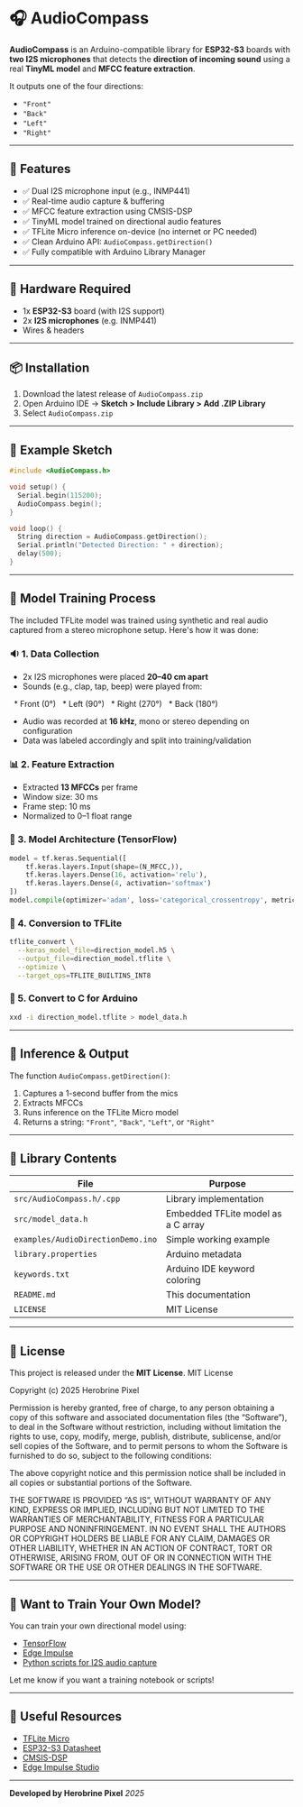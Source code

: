 
# 🎧 AudioCompass

**AudioCompass** is an Arduino-compatible library for **ESP32-S3** boards with **two I2S microphones** that detects the **direction of incoming sound** using a real **TinyML model** and **MFCC feature extraction**.

It outputs one of the four directions:
- `"Front"`
- `"Back"`
- `"Left"`
- `"Right"`

---

## 🚀 Features

- ✅ Dual I2S microphone input (e.g., INMP441)
- ✅ Real-time audio capture & buffering
- ✅ MFCC feature extraction using CMSIS-DSP
- ✅ TinyML model trained on directional audio features
- ✅ TFLite Micro inference on-device (no internet or PC needed)
- ✅ Clean Arduino API: `AudioCompass.getDirection()`
- ✅ Fully compatible with Arduino Library Manager

---

## 🔌 Hardware Required

- 1x **ESP32-S3** board (with I2S support)
- 2x **I2S microphones** (e.g. INMP441)
- Wires & headers

---

## 📦 Installation

1. Download the latest release of `AudioCompass.zip`
2. Open Arduino IDE → **Sketch > Include Library > Add .ZIP Library**
3. Select `AudioCompass.zip`

---

## 📄 Example Sketch

```cpp
#include <AudioCompass.h>

void setup() {
  Serial.begin(115200);
  AudioCompass.begin();
}

void loop() {
  String direction = AudioCompass.getDirection();
  Serial.println("Detected Direction: " + direction);
  delay(500);
}
````

---

## 🧠 Model Training Process

The included TFLite model was trained using synthetic and real audio captured from a stereo microphone setup. Here's how it was done:

### 🔉 1. Data Collection

* 2x I2S microphones were placed **20–40 cm apart**
* Sounds (e.g., clap, tap, beep) were played from:

  * Front (0°)
  * Left (90°)
  * Right (270°)
  * Back (180°)
* Audio was recorded at **16 kHz**, mono or stereo depending on configuration
* Data was labeled accordingly and split into training/validation

### 📊 2. Feature Extraction

* Extracted **13 MFCCs** per frame
* Window size: 30 ms
* Frame step: 10 ms
* Normalized to 0–1 float range

### 🧠 3. Model Architecture (TensorFlow)

```python
model = tf.keras.Sequential([
    tf.keras.layers.Input(shape=(N_MFCC,)),
    tf.keras.layers.Dense(16, activation='relu'),
    tf.keras.layers.Dense(4, activation='softmax')
])
model.compile(optimizer='adam', loss='categorical_crossentropy', metrics=['accuracy'])
```

### 🔁 4. Conversion to TFLite

```bash
tflite_convert \
  --keras_model_file=direction_model.h5 \
  --output_file=direction_model.tflite \
  --optimize \
  --target_ops=TFLITE_BUILTINS_INT8
```

### 🔀 5. Convert to C for Arduino

```bash
xxd -i direction_model.tflite > model_data.h
```

---

## 🧪 Inference & Output

The function `AudioCompass.getDirection()`:

1. Captures a 1-second buffer from the mics
2. Extracts MFCCs
3. Runs inference on the TFLite Micro model
4. Returns a string: `"Front"`, `"Back"`, `"Left"`, or `"Right"`

---

## 📁 Library Contents

| File                              | Purpose                            |
| --------------------------------- | ---------------------------------- |
| `src/AudioCompass.h/.cpp`         | Library implementation             |
| `src/model_data.h`                | Embedded TFLite model as a C array |
| `examples/AudioDirectionDemo.ino` | Simple working example             |
| `library.properties`              | Arduino metadata                   |
| `keywords.txt`                    | Arduino IDE keyword coloring       |
| `README.md`                       | This documentation                 |
| `LICENSE`                         | MIT License                        |

---

## 📜 License

This project is released under the **MIT License**.
MIT License

Copyright (c) 2025 Herobrine Pixel

Permission is hereby granted, free of charge, to any person obtaining a copy
of this software and associated documentation files (the “Software”), to deal
in the Software without restriction, including without limitation the rights to
use, copy, modify, merge, publish, distribute, sublicense, and/or sell copies of
the Software, and to permit persons to whom the Software is furnished to do so,
subject to the following conditions:

The above copyright notice and this permission notice shall be included in all
copies or substantial portions of the Software.

THE SOFTWARE IS PROVIDED “AS IS”, WITHOUT WARRANTY OF ANY KIND, EXPRESS OR
IMPLIED, INCLUDING BUT NOT LIMITED TO THE WARRANTIES OF MERCHANTABILITY,
FITNESS FOR A PARTICULAR PURPOSE AND NONINFRINGEMENT. IN NO EVENT SHALL THE
AUTHORS OR COPYRIGHT HOLDERS BE LIABLE FOR ANY CLAIM, DAMAGES OR OTHER
LIABILITY, WHETHER IN AN ACTION OF CONTRACT, TORT OR OTHERWISE, ARISING FROM,
OUT OF OR IN CONNECTION WITH THE SOFTWARE OR THE USE OR OTHER DEALINGS IN THE
SOFTWARE.


---

## 🧠 Want to Train Your Own Model?

You can train your own directional model using:

* [TensorFlow](https://www.tensorflow.org/)
* [Edge Impulse](https://www.edgeimpulse.com/)
* [Python scripts for I2S audio capture](https://github.com/espressif/esp-idf-examples)

Let me know if you want a training notebook or scripts!

---

## 🔗 Useful Resources

* [TFLite Micro](https://www.tensorflow.org/lite/microcontrollers)
* [ESP32-S3 Datasheet](https://www.espressif.com/en/products/socs/esp32-s3)
* [CMSIS-DSP](https://arm-software.github.io/CMSIS_5/DSP/html/index.html)
* [Edge Impulse Studio](https://studio.edgeimpulse.com/)

---

**Developed by Herobrine Pixel**
*2025*
